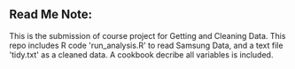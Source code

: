 ## Read Me Note:
This is the submission of course project for Getting and Cleaning Data.
This repo includes R code 'run_analysis.R' to read Samsung Data, and a text file 'tidy.txt' as a cleaned data.
A cookbook decribe all variables is included.

